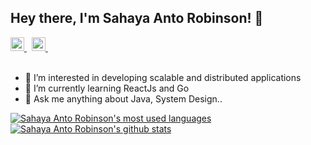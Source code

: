 ## Hey there, I'm Sahaya Anto Robinson! 👋

<a href="https://linkedin.com/in/antorobinson">
  <img alt="Sahaya Anto Robinson's Linkdein" width="22px" src="https://cdn.jsdelivr.net/npm/simple-icons@v3/icons/linkedin.svg" />
</a> &nbsp;
<a href="https://stackoverflow.com/users/2749278/anto-robinson">
  <img alt="Sahaya Anto Robinson's StackOverflow" width="22px" src="https://cdn.jsdelivr.net/npm/simple-icons@v3/icons/stackoverflow.svg" />
</a> &nbsp;

<br>
<br>


- 👀 I’m interested in developing scalable and distributed applications
- 🌱 I’m currently learning ReactJs and Go
- 💬 Ask me anything about Java, System Design..


<a href="https://github.com/antorobinson">
  <img align="center" src="https://github-readme-stats.vercel.app/api/top-langs/?username=antorobinson&theme=light&count_private=true&layout=compact" alt="Sahaya Anto Robinson's most used languages" />
</a>
<a href="https://github.com/antorobinson">
 <img align="center" src="https://github-readme-stats.vercel.app/api?username=antorobinson&show_icons=true&theme=light&line_height=27&include_all_commits=true&count_private=true&hide=issues,prs,contribs" alt="Sahaya Anto Robinson's github stats"/>
</a>
